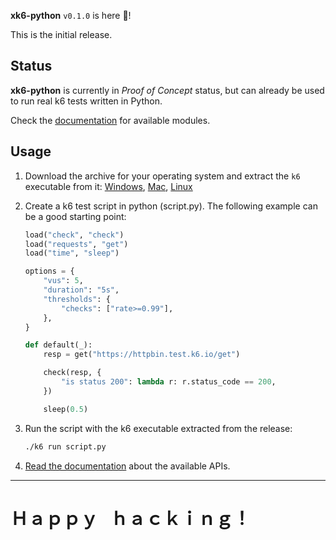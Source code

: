 **xk6-python** `v0.1.0` is here 🎉!

This is the initial release.

## Status

**xk6-python** is currently in *Proof of Concept* status, but can already be used to run real k6 tests written in Python.

Check the [documentation](https://grafana.github.io/xk6-python/) for available modules.

## Usage

1. Download the archive for your operating system and extract the `k6` executable from it: [Windows](https://github.com/grafana/xk6-python/releases/download/v0.1.0/xk6-python_v0.1.0_windows_amd64.tar.gz),  [Mac](https://github.com/grafana/xk6-python/releases/download/v0.1.0/xk6-python_v0.1.0_darwin_amd64.tar.gz), [Linux](https://github.com/grafana/xk6-python/releases/download/v0.3.0/xk6-python_v0.1.0_darwin_amd64.tar.gz)

2. Create a k6 test script in python (script.py). The following example can be a good starting point:

    ```python
    load("check", "check")
    load("requests", "get")
    load("time", "sleep")

    options = {
        "vus": 5,
        "duration": "5s",
        "thresholds": {
            "checks": ["rate>=0.99"],
        },
    }

    def default(_):
        resp = get("https://httpbin.test.k6.io/get")

        check(resp, {
            "is status 200": lambda r: r.status_code == 200,
        })

        sleep(0.5)
    ```

3. Run the script with the k6 executable extracted from the release:

    ```bash
    ./k6 run script.py
    ```

4. [Read the documentation](https://grafana.github.io/xk6-python/) about the available APIs.

---

# Ｈａｐｐｙ &nbsp; ｈａｃｋｉｎｇ！